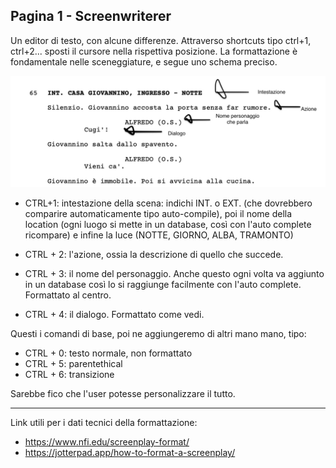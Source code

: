## Pagina 1 - Screenwriterer

Un editor di testo, con alcune differenze. Attraverso shortcuts tipo ctrl+1, ctrl+2... sposti il cursore nella rispettiva posizione. La formattazione è fondamentale nelle sceneggiature, e segue uno schema preciso.

![alt text](Esempi.jpg) 

- CTRL+1: intestazione della scena: indichi INT. o EXT. (che dovrebbero comparire automaticamente tipo auto-compile), poi il nome della location (ogni luogo si mette in un database, così con l'auto complete ricompare) e infine la luce (NOTTE, GIORNO, ALBA, TRAMONTO)
  
- CTRL + 2: l'azione, ossia la descrizione di quello che succede.
  
- CTRL + 3: il nome del personaggio. Anche questo ogni volta va aggiunto in un database così lo si raggiunge facilmente con l'auto complete. Formattato al centro.
  
- CTRL + 4: il dialogo. Formattato come vedi.
  
Questi i comandi di base, poi ne aggiungeremo di altri mano mano, tipo:

- CTRL + 0: testo normale, non formattato
- CTRL + 5: parentethical
- CTRL + 6: transizione

Sarebbe fico che l'user potesse personalizzare il tutto.

---
Link utili per i dati tecnici della formattazione:
- https://www.nfi.edu/screenplay-format/
- https://jotterpad.app/how-to-format-a-screenplay/
